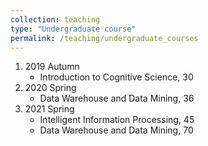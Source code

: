 ```yaml
---
collection: teaching
type: "Undergraduate course"
permalink: /teaching/undergraduate_courses
---
```


1. 2019 Autumn
    - Introduction to Cognitive Science, 30  
2. 2020 Spring  
    - Data Warehouse and Data Mining, 36  
3. 2021 Spring
    - Intelligent Information Processing, 45
    - Data Warehouse and Data Mining, 70  


 


